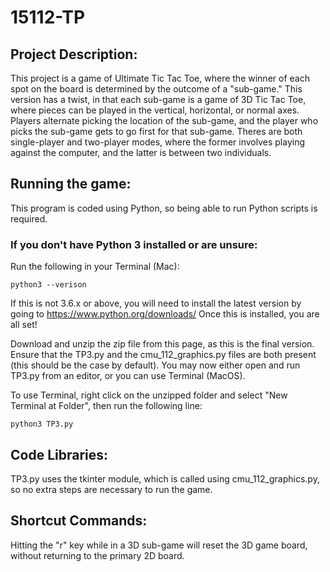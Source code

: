 # 15112-TP
## Project Description:
This project is a game of Ultimate Tic Tac Toe, where the winner of each spot on the board is determined by the outcome of a "sub-game." This version has a twist, in that each sub-game is a game of 3D Tic Tac Toe, where pieces can be played in the vertical, horizontal, or normal axes. Players alternate picking the location of the sub-game, and the player who picks the sub-game gets to go first for that sub-game. Theres are both single-player and two-player modes, where the former involves playing against the computer, and the latter is between two individuals.

## Running the game:
This program is coded using Python, so being able to run Python scripts is required.

### If you don't have Python 3 installed or are unsure:
Run the following in your Terminal (Mac):

    python3 --verison

If this is not 3.6.x or above, you will need to install the latest version by going to https://www.python.org/downloads/
Once this is installed, you are all set!

Download and unzip the zip file from this page, as this is the final version. Ensure that the TP3.py and the cmu_112_graphics.py files are both present (this should be the case by default). You may now either open and run TP3.py from an editor, or you can use Terminal (MacOS).

To use Terminal, right click on the unzipped folder and select "New Terminal at Folder", then run the following line:

    python3 TP3.py

## Code Libraries:
TP3.py uses the tkinter module, which is called using cmu_112_graphics.py, so no extra steps are necessary to run the game.

## Shortcut Commands:
Hitting the "r" key while in a 3D sub-game will reset the 3D game board, without returning to the primary 2D board.
